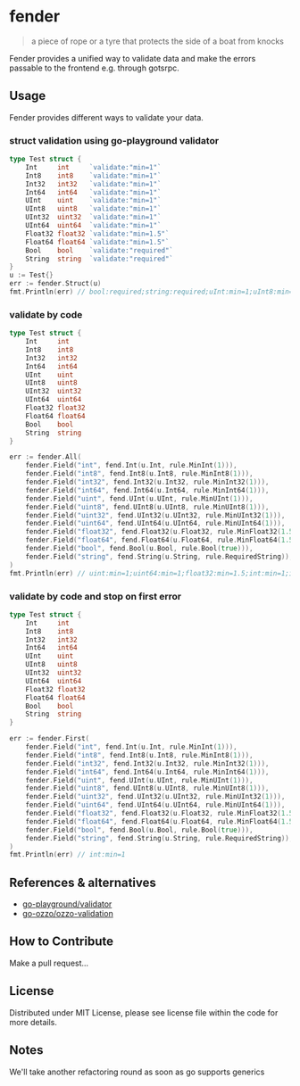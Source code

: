 # fender

> a piece of rope or a tyre that protects the side of a boat from knocks

Fender provides a unified way to validate data and make the errors passable to the frontend e.g. through gotsrpc.

## Usage

Fender provides different ways to validate your data.

### struct validation using go-playground validator

```go
type Test struct {
	Int     int     `validate:"min=1"`
	Int8    int8    `validate:"min=1"`
	Int32   int32   `validate:"min=1"`
	Int64   int64   `validate:"min=1"`
	UInt    uint    `validate:"min=1"`
	UInt8   uint8   `validate:"min=1"`
	UInt32  uint32  `validate:"min=1"`
	UInt64  uint64  `validate:"min=1"`
	Float32 float32 `validate:"min=1.5"`
	Float64 float64 `validate:"min=1.5"`
	Bool    bool    `validate:"required"`
	String  string  `validate:"required"`
}
u := Test{}
err := fender.Struct(u)
fmt.Println(err) // bool:required;string:required;uInt:min=1;uInt8:min=1;uInt32:min=1;uInt64:min=1;float32:min=1.5;int:min=1;int8:min=1;int32:min=1;int64:min=1;float64:min=1.5
```

### validate by code

```go
type Test struct {
	Int     int
	Int8    int8
	Int32   int32
	Int64   int64
	UInt    uint
	UInt8   uint8
	UInt32  uint32
	UInt64  uint64
	Float32 float32
	Float64 float64
	Bool    bool
	String  string
}

err := fender.All(
	fender.Field("int", fend.Int(u.Int, rule.MinInt(1))),
	fender.Field("int8", fend.Int8(u.Int8, rule.MinInt8(1))),
	fender.Field("int32", fend.Int32(u.Int32, rule.MinInt32(1))),
	fender.Field("int64", fend.Int64(u.Int64, rule.MinInt64(1))),
	fender.Field("uint", fend.UInt(u.UInt, rule.MinUInt(1))),
	fender.Field("uint8", fend.UInt8(u.UInt8, rule.MinUInt8(1))),
	fender.Field("uint32", fend.UInt32(u.UInt32, rule.MinUInt32(1))),
	fender.Field("uint64", fend.UInt64(u.UInt64, rule.MinUInt64(1))),
	fender.Field("float32", fend.Float32(u.Float32, rule.MinFloat32(1.5))),
	fender.Field("float64", fend.Float64(u.Float64, rule.MinFloat64(1.5))),
	fender.Field("bool", fend.Bool(u.Bool, rule.Bool(true))),
	fender.Field("string", fend.String(u.String, rule.RequiredString)),
)
fmt.Println(err) // uint:min=1;uint64:min=1;float32:min=1.5;int:min=1;int8:min=1;uint8:min=1;uint32:min=1;float64:min=1.5;bool:bool=true;string:required;int32:min=1;int64:min=1
```

### validate by code and stop on first error

```go
type Test struct {
	Int     int
	Int8    int8
	Int32   int32
	Int64   int64
	UInt    uint
	UInt8   uint8
	UInt32  uint32
	UInt64  uint64
	Float32 float32
	Float64 float64
	Bool    bool
	String  string
}

err := fender.First(
	fender.Field("int", fend.Int(u.Int, rule.MinInt(1))),
	fender.Field("int8", fend.Int8(u.Int8, rule.MinInt8(1))),
	fender.Field("int32", fend.Int32(u.Int32, rule.MinInt32(1))),
	fender.Field("int64", fend.Int64(u.Int64, rule.MinInt64(1))),
	fender.Field("uint", fend.UInt(u.UInt, rule.MinUInt(1))),
	fender.Field("uint8", fend.UInt8(u.UInt8, rule.MinUInt8(1))),
	fender.Field("uint32", fend.UInt32(u.UInt32, rule.MinUInt32(1))),
	fender.Field("uint64", fend.UInt64(u.UInt64, rule.MinUInt64(1))),
	fender.Field("float32", fend.Float32(u.Float32, rule.MinFloat32(1.5))),
	fender.Field("float64", fend.Float64(u.Float64, rule.MinFloat64(1.5))),
	fender.Field("bool", fend.Bool(u.Bool, rule.Bool(true))),
	fender.Field("string", fend.String(u.String, rule.RequiredString)),
)
fmt.Println(err) // int:min=1
```

## References & alternatives

- [go-playground/validator](https://github.com/go-playground/validator)
- [go-ozzo/ozzo-validation](https://github.com/go-ozzo/ozzo-validation)

## How to Contribute

Make a pull request...

## License

Distributed under MIT License, please see license file within the code for more details.

## Notes

We'll take another refactoring round as soon as go supports generics
